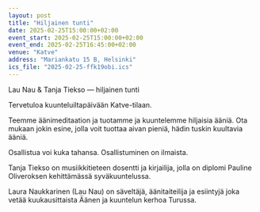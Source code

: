 ```yaml
---
layout: post
title: "Hiljainen tunti"
date: 2025-02-25T15:00:00+02:00
event_start: 2025-02-25T15:00:00+02:00
event_end: 2025-02-25T16:45:00+02:00
venue: "Katve"
address: "Mariankatu 15 B, Helsinki"
ics_file: "2025-02-25-ffk19obi.ics"
---
```


Lau Nau & Tanja Tiekso — hiljainen tunti  
  
Tervetuloa kuunteluiltapäivään Katve-tilaan.  
  
Teemme äänimeditaation ja tuotamme ja kuuntelemme hiljaisia ääniä. Ota mukaan jokin esine, jolla voit tuottaa aivan pieniä, hädin tuskin kuultavia ääniä.  
  
Osallistua voi kuka tahansa. Osallistuminen on ilmaista.  
  
Tanja Tiekso on musiikkitieteen dosentti ja kirjailija, jolla on diplomi Pauline Oliveroksen kehittämässä syväkuuntelussa.  
  
Laura Naukkarinen (Lau Nau) on säveltäjä, äänitaiteilija ja esiintyjä joka vetää kuukausittaista Äänen ja kuuntelun kerhoa Turussa.
